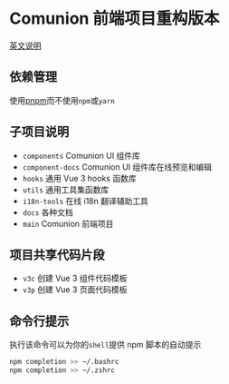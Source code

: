 # Comunion 前端项目重构版本

[英文说明](./README.md)

## 依赖管理

使用[pnpm](https://pnpm.js.org/)而不使用`npm`或`yarn`

## 子项目说明

- `components` Comunion UI 组件库
- `component-docs` Comunion UI 组件库在线预览和编辑
- `hooks` 通用 Vue 3 hooks 函数库
- `utils` 通用工具集函数库
- `i18n-tools` 在线 i18n 翻译辅助工具
- `docs` 各种文档
- `main` Comunion 前端项目

## 项目共享代码片段

- `v3c` 创建 Vue 3 组件代码模板
- `v3p` 创建 Vue 3 页面代码模板

## 命令行提示

执行该命令可以为你的`shell`提供 npm 脚本的自动提示

```bash
npm completion >> ~/.bashrc
npm completion >> ~/.zshrc
```
